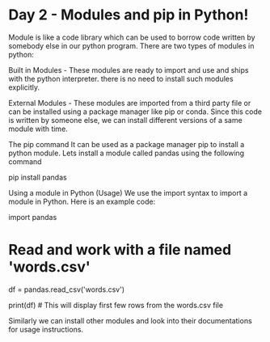 # Day 2 - Modules and pip in Python!
Module is like a code library which can be used to borrow code written by somebody else in our python program. There are two types of modules in python:


Built in Modules - These modules are ready to import and use and ships with the python interpreter. there is no need to install such modules explicitly.

External Modules - These modules are imported from a third party file or can be installed using a package manager like pip or conda. Since this code is written by someone else, we can install different versions of a same module with time.

The pip command
It can be used as a package manager pip to install a python module. Lets install a module called pandas using the following command

pip install pandas

Using a module in Python (Usage)
We use the import syntax to import a module in Python. Here is an example code:

import pandas

# Read and work with a file named 'words.csv'
df = pandas.read_csv('words.csv')

print(df) # This will display first few rows from the words.csv file

Similarly we can install other modules and look into their documentations for usage instructions.

